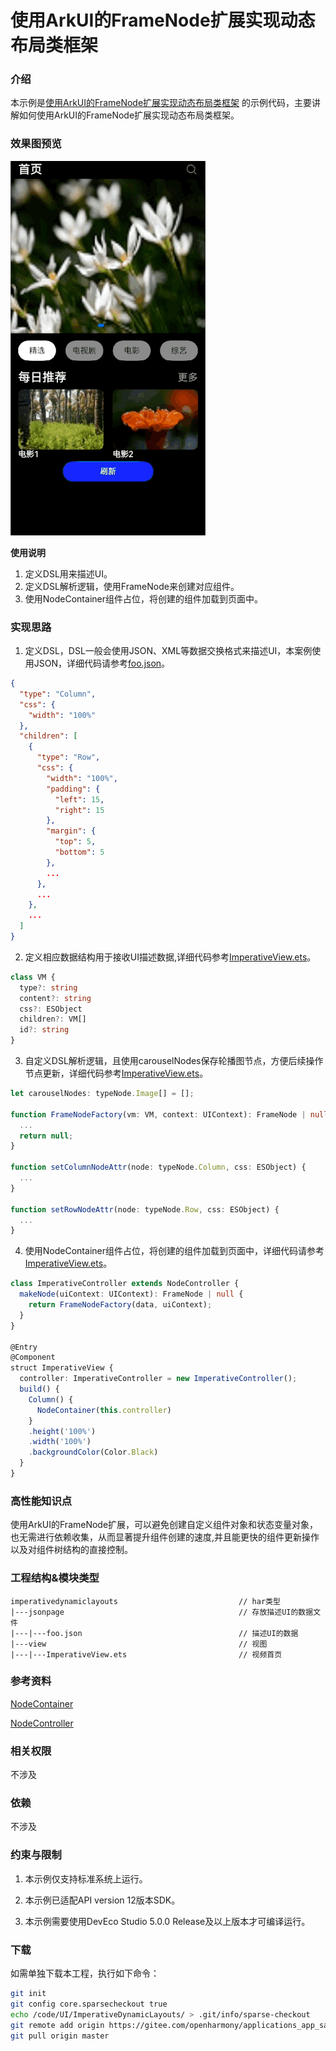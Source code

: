 # 使用ArkUI的FrameNode扩展实现动态布局类框架

### 介绍

本示例是[使用ArkUI的FrameNode扩展实现动态布局类框架](./docs/imperative_dynamic_layouts.md)
的示例代码，主要讲解如何使用ArkUI的FrameNode扩展实现动态布局类框架。

### 效果图预览

![](./docs/images/imperative_dynamic_layouts.gif)

**使用说明**

1. 定义DSL用来描述UI。
2. 定义DSL解析逻辑，使用FrameNode来创建对应组件。
3. 使用NodeContainer组件占位，将创建的组件加载到页面中。

### 实现思路

1. 定义DSL，DSL一般会使用JSON、XML等数据交换格式来描述UI，本案例使用JSON，详细代码请参考[foo.json](./casesfeature/imperativedynamiclayouts/src/main/ets/jsonpage/foo.json)。

```json
{
  "type": "Column",
  "css": {
    "width": "100%"
  },
  "children": [
    {
      "type": "Row",
      "css": {
        "width": "100%",
        "padding": {
          "left": 15,
          "right": 15
        },
        "margin": {
          "top": 5,
          "bottom": 5
        },
        ...
      },
      ...
    },
    ...
  ]
}
```

2. 定义相应数据结构用于接收UI描述数据,详细代码参考[ImperativeView.ets](./casesfeature/imperativedynamiclayouts/src/main/ets/view/ImperativeView.ets)。

```typescript
class VM {
  type?: string
  content?: string
  css?: ESObject
  children?: VM[]
  id?: string
}
```

3. 自定义DSL解析逻辑，且使用carouselNodes保存轮播图节点，方便后续操作节点更新，详细代码参考[ImperativeView.ets](./casesfeature/imperativedynamiclayouts/src/main/ets/view/ImperativeView.ets)。
```typescript
let carouselNodes: typeNode.Image[] = [];

function FrameNodeFactory(vm: VM, context: UIContext): FrameNode | null {
  ...
  return null;
}

function setColumnNodeAttr(node: typeNode.Column, css: ESObject) {
  ...
}

function setRowNodeAttr(node: typeNode.Row, css: ESObject) {
  ...
}
```

4. 使用NodeContainer组件占位，将创建的组件加载到页面中，详细代码请参考[ImperativeView.ets](./casesfeature/imperativedynamiclayouts/src/main/ets/view/ImperativeView.ets)。
```typescript
class ImperativeController extends NodeController {
  makeNode(uiContext: UIContext): FrameNode | null {
    return FrameNodeFactory(data, uiContext);
  }
}

@Entry
@Component
struct ImperativeView {
  controller: ImperativeController = new ImperativeController();
  build() {
    Column() {
      NodeContainer(this.controller)
    }
    .height('100%')
    .width('100%')
    .backgroundColor(Color.Black)
  }
}
```

### 高性能知识点

使用ArkUI的FrameNode扩展，可以避免创建自定义组件对象和状态变量对象，也无需进行依赖收集，从而显著提升组件创建的速度,并且能更快的组件更新操作以及对组件树结构的直接控制。

### 工程结构&模块类型

   ```
   imperativedynamiclayouts                           // har类型
   |---jsonpage                                       // 存放描述UI的数据文件
   |---|---foo.json                                   // 描述UI的数据
   |---view                                           // 视图
   |---|---ImperativeView.ets                         // 视频首页
   ```

### 参考资料

[NodeContainer](https://gitee.com/openharmony/docs/blob/master/zh-cn/application-dev/reference/apis-arkui/arkui-ts/ts-basic-components-nodecontainer.md#nodecontainer)

[NodeController](https://gitee.com/openharmony/docs/blob/master/zh-cn/application-dev/reference/apis-arkui/js-apis-arkui-nodeController.md)

### 相关权限

不涉及

### 依赖

不涉及

### 约束与限制

1. 本示例仅支持标准系统上运行。

2. 本示例已适配API version 12版本SDK。

3. 本示例需要使用DevEco Studio 5.0.0 Release及以上版本才可编译运行。

### 下载

如需单独下载本工程，执行如下命令：
```bash
git init
git config core.sparsecheckout true
echo /code/UI/ImperativeDynamicLayouts/ > .git/info/sparse-checkout
git remote add origin https://gitee.com/openharmony/applications_app_samples.git
git pull origin master
```